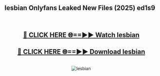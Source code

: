 <h2>lesbian Onlyfans Leaked New Files (2025) ed1s9</h2>
<br>
<div align="center">
<h2><a href="https://mediafiles.top/lesbian&ref=git" rel="nofollow">🔴 CLICK HERE 🌐==►► Watch lesbian</a></h2>
<h2><a href="https://mediafiles.top/lesbian&ref=git" rel="nofollow">🔴 CLICK HERE 🌐==►► Download lesbian</a></h2>
<br>
<a href="https://mediafiles.top/lesbian&ref=git" rel="nofollow" data-target="animated-image.originalLink"><img src="https://i.ibb.co.com/xMMVF88/686577567.gif" alt="lesbian" style="max-width: 100%; display: inline-block;" data-target="animated-image.originalImage"></a>
</div>
<br>
<br>